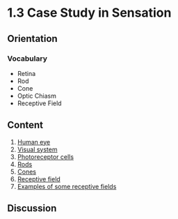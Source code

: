 # 1.3 Case Study in Sensation

## Orientation

### Vocabulary

* Retina
* Rod
* Cone
* Optic Chiasm
* Receptive Field

## Content

1. [Human eye](https://en.wikipedia.org/wiki/Human_eye)
2. [Visual system](https://en.wikipedia.org/wiki/Visual_system)
3. [Photoreceptor cells](https://en.wikipedia.org/wiki/Photoreceptor_cell)
4. [Rods](https://en.wikipedia.org/wiki/Rod_cell)
5. [Cones](https://en.wikipedia.org/wiki/Cone_cell)
6. [Receptive field](https://en.wikipedia.org/wiki/Receptive_field)
7. [Examples of some receptive fields](http://hubel.med.harvard.edu/book/b17.htm)

## Discussion



